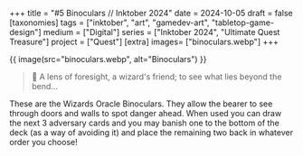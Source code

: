 +++
title = "#5 Binoculars // Inktober 2024"
date = 2024-10-05
draft =  false
[taxonomies]
tags = ["inktober", "art", "gamedev-art", "tabletop-game-design"]
medium = ["Digital"]
series = ["Inktober 2024", "Ultimate Quest Treasure"]
project = ["Quest"]
[extra]
images= ["binoculars.webp"]
+++

{{ image(src="binoculars.webp", alt="Binoculars") }}

> 🔭 A lens of foresight, a wizard's friend; to see what lies beyond the bend...

These are the Wizards Oracle Binoculars. They allow the bearer to see through doors and walls to spot danger ahead. When used you can draw the next 3 adversary cards and you may banish one to the bottom of the deck (as a way of avoiding it) and place the remaining two back in whatever order you choose!
